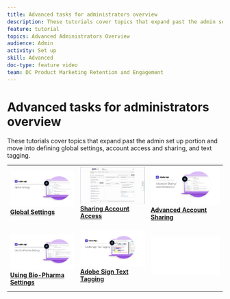 ```yaml
---
title: Advanced tasks for administrators overview
description: These tutorials cover topics that expand past the admin set up portion and move into defining global settings, account access and sharing, and text tagging.
feature: tutorial
topics: Advanced Administrators Overview
audience: Admin
activity: Set up
skill: Advanced
doc-type: feature video
team: DC Product Marketing Retention and Engagement
---
```


# Advanced tasks for administrators overview

These tutorials cover topics that expand past the admin set up portion and move into defining global settings, account access and sharing, and text tagging.

<table>
<tr>
  <td>
    <a href="learn-about-global-settings.md">
      <img alt="Global Settings" src="assets/GlobalSettings_1280.png">
    </a>
    <div>
    <a href="learn-about-global-settings.md"><strong>Global Settings</strong></a>
    </div>
    <br>
  </td>
  <td>
    <a href="share-account-access.md">
      <img alt="Sharing Account Access" src="assets/SharingAccess.png" />
    </a>  
    <div>
    <a href="share-account-access.md"><strong>Sharing Account Access</strong></a>
    </div>
    <br>
  </td>
  <td>
    <a href="advanced-account-sharing.md">
      <img alt="Advanced Account Sharing" src="assets/AdvancedSharing_1280.png" />
    </a>
    <div>
    <a href="advanced-account-sharing.md"><strong>Advanced Account Sharing</strong></a>
    </div>
    <br>
  </td>
</tr>
<tr>
  <td>
    <a href="use-bio-pharma-settings.md">
      <img alt="Using Bio-Pharma Settings" src="assets/Bio_1280.png" />
    </a>
    <div>
    <a href="use-bio-pharma-settings.md"><strong>Using Bio-Pharma Settings</strong></a>
    </div>
  <td>
     <a href="sign-advanced-users/adobe-sign-text-tagging.md">
      <img alt="Adobe Sign Text Tagging" src="assets/Text-Tagging.png" />
    </a>
    <div>
    <a href="sign-advanced-users/adobe-sign-text-tagging.md"><strong>Adobe Sign Text Tagging</strong></a>
    <div>
    <br>
  </td>
  <td>
    <img alt="Spacer" src="assets/Whitespacer.png" />
    <div>
    <br>
  </td>
</tr>
</table>